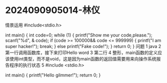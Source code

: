 # 2024090905014-林仪
情景运用
#include<stdio.h>

int main()
{
 int code=0;
    while (1) {
        printf("Show me your code,please.");
            scanf("%d", & code);
            if (code >= 100000&& code <= 999999)
            {
                printf("I am super hacker!");
              break;
            }
        else
                printf("Fake code!");
    }
    return 0;
}
问题
1  java
2  第一行调用函数库，接下来打印Hello word
3  第二行
4  整形，main函数的定义应该使用int类型‌，而不是void，这是因为main函数的返回值需要用来向操作系统报告程序的执行状态
5     #include <stdio.h>

int main() {
    printf("Hello gilmmer!");
    return 0;
}




